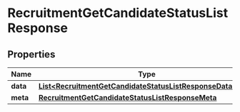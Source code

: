 

# RecruitmentGetCandidateStatusListResponse


## Properties

| Name | Type | Description | Notes |
|------------ | ------------- | ------------- | -------------|
|**data** | [**List&lt;RecruitmentGetCandidateStatusListResponseDataInner&gt;**](RecruitmentGetCandidateStatusListResponseDataInner.md) |  |  [optional] |
|**meta** | [**RecruitmentGetCandidateStatusListResponseMeta**](RecruitmentGetCandidateStatusListResponseMeta.md) |  |  [optional] |



